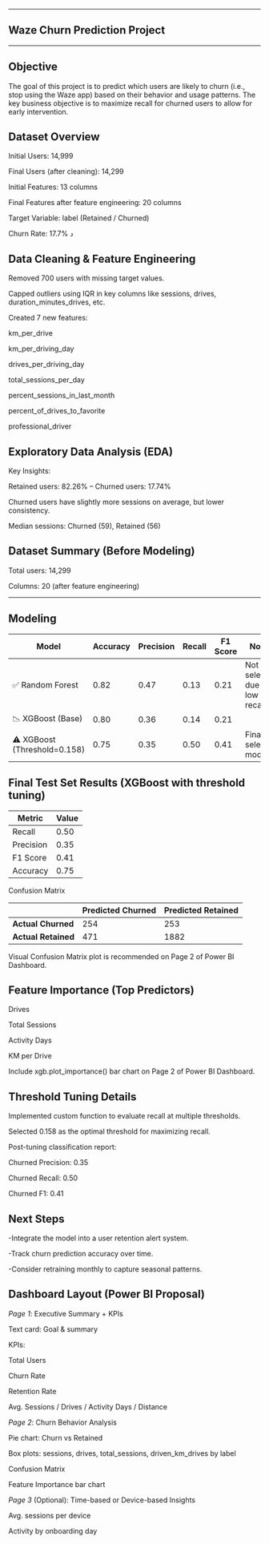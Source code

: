 ----
Waze Churn Prediction Project
---
----


Objective
---

The goal of this project is to predict which users are likely to churn (i.e., stop using the Waze app) based on their behavior and usage patterns. The key business objective is to maximize recall for churned users to allow for early intervention.


Dataset Overview
---

Initial Users: 14,999

Final Users (after cleaning): 14,299

Initial Features: 13 columns

Final Features after feature engineering: 20 columns

Target Variable: label (Retained / Churned)

Churn Rate: 17.7%
د

Data Cleaning & Feature Engineering
---

Removed 700 users with missing target values.

Capped outliers using IQR in key columns like sessions, drives, duration_minutes_drives, etc.

Created 7 new features:

km_per_drive

km_per_driving_day

drives_per_driving_day

total_sessions_per_day

percent_sessions_in_last_month

percent_of_drives_to_favorite

professional_driver


Exploratory Data Analysis (EDA)
---

Key Insights:

Retained users: 82.26% – Churned users: 17.74%

Churned users have slightly more sessions on average, but lower consistency.

Median sessions: Churned (59), Retained (56)


Dataset Summary (Before Modeling)
---

Total users: 14,299

Columns: 20 (after feature engineering)

---
Modeling
---

| Model                     | Accuracy | Precision | Recall | F1 Score | Notes                          |
|---------------------------|----------|-----------|--------|----------|--------------------------------|
| ✅ Random Forest           | 0.82     | 0.47      | 0.13   | 0.21     | Not selected due to low recall |
| 📉 XGBoost (Base)         | 0.80     | 0.36      | 0.14   | 0.21     |                                |
| ⚠️ XGBoost (Threshold=0.158) | 0.75     | 0.35      | 0.50   | 0.41     | Final selected model           |


Final Test Set Results (XGBoost with threshold tuning)
----

| Metric     | Value |
|------------|-------|
| Recall     | 0.50  |
| Precision  | 0.35  |
| F1 Score   | 0.41  |
| Accuracy   | 0.75  |

Confusion Matrix


|                    | Predicted Churned | Predicted Retained |
|--------------------|-------------------|--------------------|
| **Actual Churned** | 254               | 253                |
| **Actual Retained**| 471               | 1882               |


Visual Confusion Matrix plot is recommended on Page 2 of Power BI Dashboard.

Feature Importance (Top Predictors)
---

Drives

Total Sessions

Activity Days

KM per Drive

Include xgb.plot_importance() bar chart on Page 2 of Power BI Dashboard.


Threshold Tuning Details
---

Implemented custom function to evaluate recall at multiple thresholds.

Selected 0.158 as the optimal threshold for maximizing recall.

Post-tuning classification report:

Churned Precision: 0.35

Churned Recall: 0.50

Churned F1: 0.41

Next Steps
--

-Integrate the model into a user retention alert system.

-Track churn prediction accuracy over time.

-Consider retraining monthly to capture seasonal patterns.


Dashboard Layout (Power BI Proposal)
---

*Page 1*: Executive Summary + KPIs

Text card: Goal & summary

KPIs:

Total Users

Churn Rate

Retention Rate

Avg. Sessions / Drives / Activity Days / Distance

*Page 2*: Churn Behavior Analysis

Pie chart: Churn vs Retained

Box plots: sessions, drives, total_sessions, driven_km_drives by label

Confusion Matrix

Feature Importance bar chart

*Page 3* (Optional): Time-based or Device-based Insights

Avg. sessions per device

Activity by onboarding day

